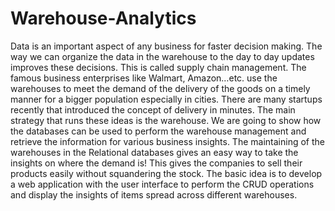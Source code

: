 # Warehouse-Analytics
Data is an important aspect of any business for faster decision making. The way we can organize the data in the warehouse to the day to day updates improves these decisions. This is called supply chain management. The famous business enterprises like Walmart, Amazon…etc. use the warehouses to meet the demand of the delivery of the goods on a timely manner for a bigger population especially in cities. There are many startups recently that introduced the concept of delivery in minutes. The main strategy that runs these ideas is the warehouse. We are going to show how the databases can be used to perform the warehouse management and retrieve the information for various business insights. The maintaining of the warehouses in the Relational databases gives an easy way to take the insights on where the demand is! This gives the companies to sell their products easily without squandering the stock. The basic idea is to develop a web application with the user interface to perform the CRUD operations and display the insights of items spread across different warehouses.
